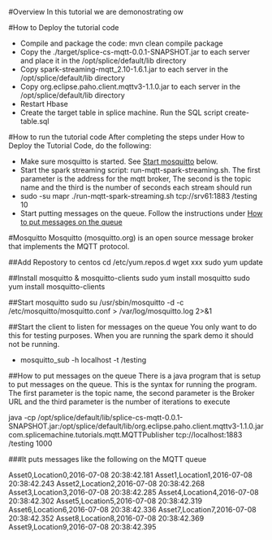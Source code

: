 #Overview
In this tutorial we are  demonostrating ow 

#How to Deploy the tutorial code
- Compile and package the code: mvn clean compile package
- Copy the ./target/splice-cs-mqtt-0.0.1-SNAPSHOT.jar to each server and place it in the /opt/splice/default/lib directory
- Copy spark-streaming-mqtt_2.10-1.6.1.jar to each server in the /opt/splice/default/lib directory
- Copy org.eclipse.paho.client.mqttv3-1.1.0.jar to each server in the /opt/splice/default/lib directory
- Restart Hbase
- Create the target table in splice machine.  Run the SQL script create-table.sql


#How to run the tutorial code
After completing the steps under How to Deploy the Tutorial Code, do the following:

+ Make sure mosquitto is started.  See [Start mosquitto](#mosquittoStart) below.
+ Start the spark streaming script: run-mqtt-spark-streaming.sh.  The first parameter is the address for the mqtt broker, The second is the topic name and the third is the number of seconds each stream should run
+ sudo -su mapr ./run-mqtt-spark-streaming.sh tcp://srv61:1883 /testing 10
+ Start putting messages on the queue.  Follow the instructions under [How to put messages on the queue](#mosquittoPublisher)


#Mosquitto 
Mosquitto (mosquitto.org) is an open source message broker that implements the MQTT protocol.

##Add Repostory to centos
cd /etc/yum.repos.d
wget xxx
sudo yum update

##Install mosquitto & mosquitto-clients
sudo yum install mosquitto
sudo yum install mosquitto-clients

##Start mosquitto<a id="mosquittoStart"></a>
sudo su /usr/sbin/mosquitto -d -c /etc/mosquitto/mosquitto.conf > /var/log/mosquitto.log 2>&1


##Start the client to listen for messages on the queue 
You only want to do this for testing purposes.  When you are running the spark demo it should not be running.

- mosquitto_sub -h localhost -t /testing

##How to put messages on the queue<a id="mosquittoPublisher"></a>
There is a java program that is setup to put messages on the queue.  This is the syntax for running the program.  The first parameter is the topic name, the second parameter is the Broker URL and the third parameter is the number of iterations to execute

java -cp /opt/splice/default/lib/splice-cs-mqtt-0.0.1-SNAPSHOT.jar:/opt/splice/default/lib/org.eclipse.paho.client.mqttv3-1.1.0.jar com.splicemachine.tutorials.mqtt.MQTTPublisher tcp://localhost:1883 /testing 1000

###It puts messages like the following on the MQTT queue

Asset0,Location0,2016-07-08 20:38:42.181
Asset1,Location1,2016-07-08 20:38:42.243
Asset2,Location2,2016-07-08 20:38:42.268
Asset3,Location3,2016-07-08 20:38:42.285
Asset4,Location4,2016-07-08 20:38:42.302
Asset5,Location5,2016-07-08 20:38:42.319
Asset6,Location6,2016-07-08 20:38:42.336
Asset7,Location7,2016-07-08 20:38:42.352
Asset8,Location8,2016-07-08 20:38:42.369
Asset9,Location9,2016-07-08 20:38:42.395

